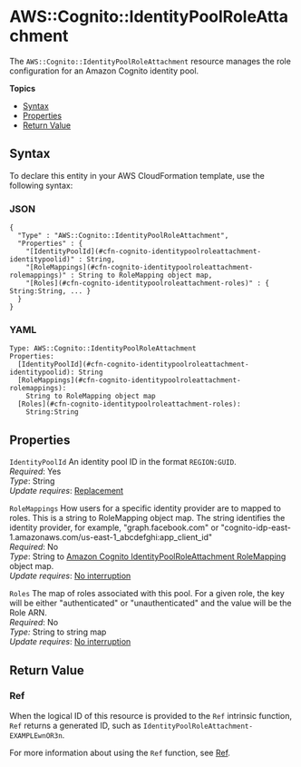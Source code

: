 # AWS::Cognito::IdentityPoolRoleAttachment<a name="aws-resource-cognito-identitypoolroleattachment"></a>

The `AWS::Cognito::IdentityPoolRoleAttachment` resource manages the role configuration for an Amazon Cognito identity pool\.

**Topics**
+ [Syntax](#aws-resource-cognito-identitypoolroleattachment-syntax)
+ [Properties](#w4ab1c21c10d287b9)
+ [Return Value](#w4ab1c21c10d287c11)

## Syntax<a name="aws-resource-cognito-identitypoolroleattachment-syntax"></a>

To declare this entity in your AWS CloudFormation template, use the following syntax:

### JSON<a name="aws-resource-cognito-identitypoolroleattachment-syntax.json"></a>

```
{
  "Type" : "AWS::Cognito::IdentityPoolRoleAttachment",
  "Properties" : {
    "[IdentityPoolId](#cfn-cognito-identitypoolroleattachment-identitypoolid)" : String,
    "[RoleMappings](#cfn-cognito-identitypoolroleattachment-rolemappings)" : String to RoleMapping object map,
    "[Roles](#cfn-cognito-identitypoolroleattachment-roles)" : { String:String, ... }
  }
}
```

### YAML<a name="aws-resource-cognito-identitypoolroleattachment-syntax.yaml"></a>

```
Type: AWS::Cognito::IdentityPoolRoleAttachment
Properties:
  [IdentityPoolId](#cfn-cognito-identitypoolroleattachment-identitypoolid): String
  [RoleMappings](#cfn-cognito-identitypoolroleattachment-rolemappings): 
    String to RoleMapping object map
  [Roles](#cfn-cognito-identitypoolroleattachment-roles): 
    String:String
```

## Properties<a name="w4ab1c21c10d287b9"></a>

`IdentityPoolId`  <a name="cfn-cognito-identitypoolroleattachment-identitypoolid"></a>
An identity pool ID in the format `REGION:GUID`\.  
*Required*: Yes  
*Type*: String  
*Update requires*: [Replacement](using-cfn-updating-stacks-update-behaviors.md#update-replacement)

`RoleMappings`  <a name="cfn-cognito-identitypoolroleattachment-rolemappings"></a>
How users for a specific identity provider are to mapped to roles\. This is a string to RoleMapping object map\. The string identifies the identity provider, for example, "graph\.facebook\.com" or "cognito\-idp\-east\-1\.amazonaws\.com/us\-east\-1\_abcdefghi:app\_client\_id"  
*Required*: No  
*Type*: String to [Amazon Cognito IdentityPoolRoleAttachment RoleMapping](aws-properties-cognito-identitypoolroleattachment-rolemapping.md) object map\.  
*Update requires*: [No interruption](using-cfn-updating-stacks-update-behaviors.md#update-no-interrupt)

`Roles`  <a name="cfn-cognito-identitypoolroleattachment-roles"></a>
The map of roles associated with this pool\. For a given role, the key will be either "authenticated" or "unauthenticated" and the value will be the Role ARN\.  
*Required*: No  
*Type:* String to string map  
*Update requires*: [No interruption](using-cfn-updating-stacks-update-behaviors.md#update-no-interrupt)

## Return Value<a name="w4ab1c21c10d287c11"></a>

### Ref<a name="w4ab1c21c10d287c11b2"></a>

When the logical ID of this resource is provided to the `Ref` intrinsic function, `Ref` returns a generated ID, such as `IdentityPoolRoleAttachment-EXAMPLEwnOR3n`\.

For more information about using the `Ref` function, see [Ref](intrinsic-function-reference-ref.md)\.